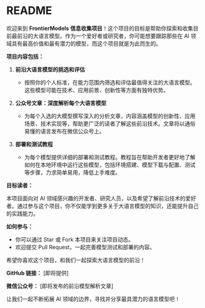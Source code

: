 # README

欢迎来到 **FrontierModels 信息收集项目**！这个项目的目标是帮助你探索和收集目前最前沿的大语言模型。作为一个爱好者或研究者，你可能想要跟踪那些在 AI 领域具有最高价值和最有潜力的模型，而这个项目就是为此而生的。

**项目内容包括：**

1. **前沿大语言模型的挑选和评估**
   - 按照你的个人标准，在能力范围内筛选和评估最值得关注的大语言模型。这些模型可能在技术、应用前景、创新性等方面有独特优势。

2. **公众号文章：深度解析每个大语言模型**
   - 为每个入选的大模型撰写深入的分析文章，内容涵盖模型的创新性、应用场景、技术实现等，帮助更广泛的读者了解这些前沿技术。文章将以通俗易懂的语言发布在微信公众号上。

3. **部署和测试教程**
   - 为每个模型提供详细的部署和测试教程。教程旨在帮助开发者更好地了解如何在本地环境中运行这些模型，包括环境搭建、模型下载与配置、测试等步骤，力求简单易用，降低上手难度。

**目标读者：**

本项目面向对 AI 领域感兴趣的开发者、研究人员，以及希望了解前沿技术的爱好者。通过参与这个项目，你不仅能学到更多关于大语言模型的知识，还能提升自己的实践能力。

**如何参与：**

- 你可以通过 Star 或 Fork 本项目来关注项目动态。
- 欢迎提交 Pull Request，一起完善模型测试和部署的内容。

希望你喜欢这个项目，和我们一起探索大语言模型的前沿！

**GitHub 链接：** [即将提供]

**微信公众号：** [即将发布的前沿模型解析文章]

让我们一起不断拓展 AI 领域的边界，寻找并分享最具潜力的语言模型吧！

